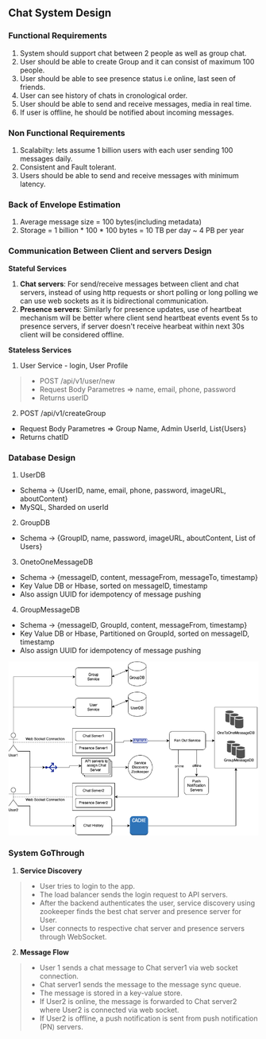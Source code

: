 ## Chat System Design

### Functional Requirements
1. System should support chat between 2 people as well as group chat.
2. User should be able to create Group and it can consist of maximum 100 people.
3. User should be able to see presence status i.e online, last seen of friends.
4. User can see history of chats in cronological order.
5. User should be able to send and receive messages, media in real time.
6. If user is offline, he should be notified about incoming messages.

### Non Functional Requirements
1. Scalabilty: lets assume 1 billion users with each user sending 100 messages daily.
2. Consistent and Fault tolerant.
3. Users should be able to send and receive messages with minimum latency.

### Back of Envelope Estimation
1. Average message size = 100 bytes(including metadata)
2. Storage = 1 billion * 100 * 100 bytes = 10 TB per day ~ 4 PB per year

### Communication Between Client and servers Design
**Stateful Services** 
1. **Chat servers**: For send/receive messages between client and chat servers, instead of using http requests or short polling or long polling we can use web sockets as it is bidirectional communication.
2. **Presence servers**: Similarly for presence updates, use of heartbeat mechanism will be better where client send heartbeat events event 5s to presence servers, if server doesn't receive hearbeat within next 30s client will be considered offline.

**Stateless Services**
1. User Service - login, User Profile
> - POST /api/v1/user/new
> - Request Body Parametres => name, email, phone, password
> - Returns userID

2. POST /api/v1/createGroup
- Request Body Parametres => Group Name, Admin UserId, List{Users}
- Returns chatID

### Database Design
1. UserDB
- Schema -> {UserID, name, email, phone, password, imageURL, aboutContent}
- MySQL, Sharded on userId

2. GroupDB
- Schema -> {GroupID, name, password, imageURL, aboutContent, List of Users}

3. OnetoOneMessageDB
- Schema -> {messageID, content, messageFrom, messageTo, timestamp}
- Key Value DB or Hbase, sorted on messageID, timestamp
- Also assign UUID for idempotency of message pushing

4. GroupMessageDB
- Schema -> {messageID, GroupId, content, messageFrom, timestamp}
- Key Value DB or Hbase, Partitioned on GroupId, sorted on messageID, timestamp
- Also assign UUID for idempotency of message pushing

![Design](./images/ChatSystem.png)

### System GoThrough
1. **Service Discovery**
> - User tries to login to the app.
> - The load balancer sends the login request to API servers.
> - After the backend authenticates the user, service discovery using zookeeper finds the best chat server and presence server for User. 
> - User connects to respective chat server and presence servers through WebSocket.

2. **Message Flow**
> - User 1 sends a chat message to Chat server1 via web socket connection.
> - Chat server1 sends the message to the message sync queue.
> - The message is stored in a key-value store.
> - If User2 is online, the message is forwarded to Chat server2 where User2 is connected via web socket.
> - If User2 is offline, a push notification is sent from push notification (PN) servers.